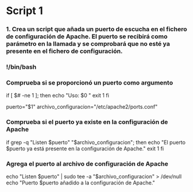 # Script 1
### 1.	Crea un script que añada un puerto de escucha en el fichero de configuración de Apache. El puerto se recibirá como parámetro en la llamada y se comprobará que no esté ya presente en el fichero de configuración.

### !/bin/bash

### Comprueba si se proporcionó un puerto como argumento
if [ $# -ne 1 ]; then
    echo "Uso: $0 <puerto>"
    exit 1
fi

puerto="$1"
archivo_configuracion="/etc/apache2/ports.conf"

### Comprueba si el puerto ya existe en la configuración de Apache
if grep -q "Listen $puerto" "$archivo_configuracion"; then
    echo "El puerto $puerto ya está presente en la configuración de Apache."
    exit 1
fi

### Agrega el puerto al archivo de configuración de Apache
echo "Listen $puerto" | sudo tee -a "$archivo_configuracion" > /dev/null
echo "Puerto $puerto añadido a la configuración de Apache."
